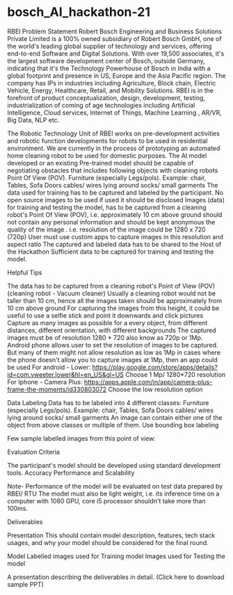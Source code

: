 # bosch_AI_hackathon-21

RBEI Problem Statement
Robert Bosch Engineering and Business Solutions Private Limited is a 100% owned subsidiary of Robert Bosch GmbH, one of the world's leading global supplier of technology and services, offering end-to-end Software and Digital Solutions. With over 19,500 associates, it's the largest software development center of Bosch, outside Germany, indicating that it's the Technology Powerhouse of Bosch in India with a global footprint and presence in US, Europe and the Asia Pacific region. The company has IPs in industries including Agriculture, Block chain, Electric Vehicle, Energy, Healthcare, Retail, and Mobility Solutions. RBEI is in the forefront of product conceptualization, design, development, testing, industrialization of coming of age technologies including Artificial Intelligence, Cloud services, Internet of Things, Machine Learning , AR/VR, Big Data, NLP etc.

The Robotic Technology Unit of RBEI works on pre-development activities and robotic function developments for robots to be used in residential environment. We are currently in the process of prototyping an automated home cleaning robot to be used for domestic purposes. The AI model developed or an existing Pre-trained model should be capable of negotiating obstacles that includes following objects with cleaning robots Point Of View (POV).
Furniture (especially Legs/pols). Example: chair, Tables, Sofa
Doors
cables/ wires lying around
socks/ small garments
The data used for training has to be captured and labeled by the participant.
No open source images to be used if used it should be disclosed
Images (data) for training and testing the model,
has to be captured from a cleaning robot's Point Of View (POV), i.e. approximately 10 cm above ground
should not contain any personal information and should be kept anonymous
the quality of the image . i.e. resolution of the image could be 1280 x 720 (720p) User must use custom apps to capture images in this resolution and aspect ratio
The captured and labeled data has to be shared to the Host of the Hackathon
Sufficient data to be captured for training and testing the model.

Helpful Tips

The data has to be captured from a cleaning robot's Point of View (POV) (cleaning robot - Vacuum cleaner)
Usually a cleaning robot would not be taller than 10 cm, hence all the images taken should be approximately from 10 cm above ground
For capturing the images from this height, it could be useful to use a selfie stick and point it downwards and click pictures
Capture as many images as possible for a every object, from different distances, different orientation, with different backgrounds
The captured images must be of resolution 1280 * 720 also know as 720p or 1Mp. Android phone allows user to set the resolution of images to be captured. But many of them might not allow resolution as low as 1Mp in cases where the phone doesn't allow you to capture images at 1Mp, then an app could be used
For android - Lower: https://play.google.com/store/apps/details?id=com.vweeter.lower&hl=en_US&gl=US
Choose 1 Mp/ 1280*720 resolution
For Iphone - Camera Plus: https://apps.apple.com/in/app/camera-plus-frame-the-moments/id330803072
Choose the low resolution option


Data Labeling
Data has to be labeled into 4 different classes:
Furniture (especially Legs/pols). Example: chair, Tables, Sofa
Doors
cables/ wires lying around
socks/ small garments
An image can contain either one of the object from above classes or multiple of them.
Use bounding box labeling


Few sample labelled images from this point of view:



Evaluation Criteria

The participant's model should be developed using standard development tools.
Accuracy
Performance and Scalability

Note- Performance of the model will be evaluated on test data prepared by RBEI/ RTU
The model must also be light weight, i.e. its inference time on a computer with 1080 GPU, core i5 processor shouldn't take more than 100ms.


Deliverables

Presentation
This should contain model description, features, tech stack usages, and why your model should be considered for the final round.

Model
Labelled images used for Training model
Images used for Testing the model

A presentation describing the deliverables in detail. (Click here to download sample PPT)
